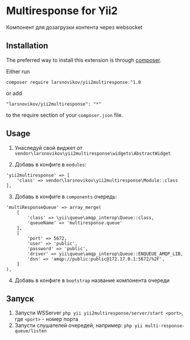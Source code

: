 Multiresponse for Yii2
=========
Компонент для дозагрузки контента через websocket

Installation
------------

The preferred way to install this extension is through [composer](http://getcomposer.org/download/).

Either run

```
composer require larsnovikov/yii2multiresponse:^1.0
```

or add

```
"larsnovikov/yii2multiresponse": "*"
```

to the require section of your `composer.json` file.


Usage
-----

1. Унаследуй свой виджет от `vendor\larsnovikov\yii2multiresponse\widgets\AbstractWidget`

2. Добавь в конфиге в `modules`:
```
'yii2multiresponse' => [
    'class' => vendor\larsnovikov\yii2multiresponse\Module::class
],
```

3. Добавь в конфиге в `components` очередь:

```
'multiResponseQueue' => array_merge(
    [
        'class' => \yii\queue\amqp_interop\Queue::class,
        'queueName' => 'multiresponse.queue'
    ],
    [
        'port' => 5672,
        'user' => 'public',
        'password' => 'public',
        'driver' => yii\queue\amqp_interop\Queue::ENQUEUE_AMQP_LIB,
        'dsn' => 'amqp://public:public@172.17.0.1:5672/%2F',
    ]
),
```
4. Добавь в конфиге в `bootstrap` название компонента очереди

Запуск
-----
1. Запусти WSServer `php yii yii2multiresponse/server/start <port>`, где `<port>` - номер порта
2. Запусти слушателей очередей, например: `php yii multi-response-queue/listen`
